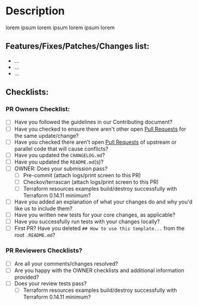 # Description

lorem ipsum lorem ipsum lorem ipsum lorem

## Features/Fixes/Patches/Changes list:
- ...
- ...
- ...

## Checklists:
<!-- You can erase any parts of this template not applicable to your Pull Request. -->
### PR Owners Checklist:
* [ ] Have you followed the guidelines in our Contributing document?
* [ ] Have you checked to ensure there aren't other open [Pull Requests](../../../pulls) for the same update/change?
* [ ] Have you checked there aren't open [Pull Requests](../../../pulls) of upstream or parallel code that will cause conflicts?
* [ ] Have you updated the `CHANGELOG.md`?
* [ ] Have you updated the `README.md`(s)?
* [ ] OWNER: Does your submission pass?
    * [ ] Pre-commit (attach logs/print screen to this PR)
    * [ ] Checkov/terrascan (attach logs/print screen to this PR)
    * [ ] Terraform resources examples build/destroy successfully with Terraform 0.14.11 minimum?
* [ ] Have you added an explanation of what your changes do and why you'd like us to include them?
* [ ] Have you written new tests for your core changes, as applicable?
* [ ] Have you successfully run tests with your changes locally?
* [ ] First PR? Have you deleted `## How to use this template...` from the root `.README.md`?

### PR Reviewers Checklists?
* [ ] Are all your comments/changes resolved?
* [ ] Are you happy with the OWNER checklists and additional information provided?
* [ ] Does your review tests pass?
    * [ ] Terraform resources examples build/destroy successfully with Terraform 0.14.11 minimum?
